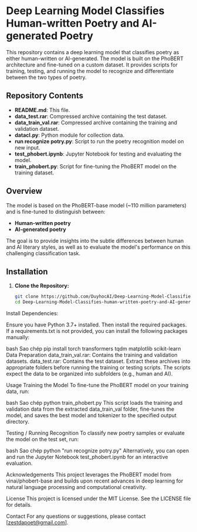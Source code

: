 # Deep Learning Model Classifies Human-written Poetry and AI-generated Poetry

This repository contains a deep learning model that classifies poetry as either human-written or AI-generated. The model is built on the PhoBERT architecture and fine-tuned on a custom dataset. It provides scripts for training, testing, and running the model to recognize and differentiate between the two types of poetry.

## Repository Contents

- **README.md**: This file.
- **data_test.rar**: Compressed archive containing the test dataset.
- **data_train_val.rar**: Compressed archive containing the training and validation dataset.
- **datacl.py**: Python module for collection data.
- **run recognize potry.py**: Script to run the poetry recognition model on new input.
- **test_phobert.ipynb**: Jupyter Notebook for testing and evaluating the model.
- **train_phobert.py**: Script for fine-tuning the PhoBERT model on the training dataset.

## Overview

The model is based on the PhoBERT-base model (~110 million parameters) and is fine-tuned to distinguish between:
- **Human-written poetry**
- **AI-generated poetry**

The goal is to provide insights into the subtle differences between human and AI literary styles, as well as to evaluate the model's performance on this challenging classification task.

## Installation

1. **Clone the Repository:**

   ```bash
   git clone https://github.com/DuyhocAI/Deep-Learning-Model-Classifies-human-written-poetry-and-AI-generated-poetry.git
   cd Deep-Learning-Model-Classifies-human-written-poetry-and-AI-generated-poetry
Install Dependencies:

Ensure you have Python 3.7+ installed. Then install the required packages. If a requirements.txt is not provided, you can install the following packages manually:

bash
Sao chép
pip install torch transformers tqdm matplotlib scikit-learn
Data Preparation
data_train_val.rar: Contains the training and validation datasets.
data_test.rar: Contains the test dataset.
Extract these archives into appropriate folders before running the training or testing scripts. The scripts expect the data to be organized into subfolders (e.g., human and AI).

Usage
Training the Model
To fine-tune the PhoBERT model on your training data, run:

bash
Sao chép
python train_phobert.py
This script loads the training and validation data from the extracted data_train_val folder, fine-tunes the model, and saves the best model and tokenizer to the specified output directory.

Testing / Running Recognition
To classify new poetry samples or evaluate the model on the test set, run:

bash
Sao chép
python "run recognize potry.py"
Alternatively, you can open and run the Jupyter Notebook test_phobert.ipynb for an interactive evaluation.

Acknowledgements
This project leverages the PhoBERT model from vinai/phobert-base and builds upon recent advances in deep learning for natural language processing and computational creativity.

License
This project is licensed under the MIT License. See the LICENSE file for details.

Contact
For any questions or suggestions, please contact [zestdapoet@gmail.com].
